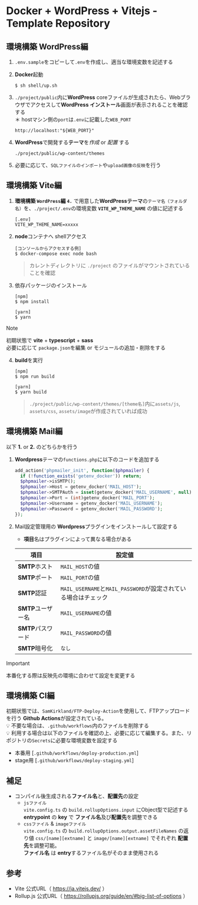 # Docker + WordPress + Vitejs - Template Repository

## 環境構築 **WordPress**編
1. `.env.sample`をコピーして`.env`を作成し、適当な環境変数を記述する

2. **Docker**起動
   ```shell
   $ sh shell/up.sh
   ```

3. `./project/public`内に**WordPress** coreファイルが生成されたら、Webブラウザでアクセスして**WordPress インストール**画面が表示されることを確認する  
   ＊ hostマシン側の`port`は`.env`に記載した`WEB_PORT`
   ```
   http://localhost:"${WEB_PORT}"
   ```

4. **WordPress**で開発する**テーマ**を*作成* or *配置* する
   ```
   ./project/public/wp-content/themes
   ```

5. 必要に応じて、`SQLファイルのインポート`や`upload画像の反映`を行う

## 環境構築 **Vite**編
1. **環境構築 `WordPress`編 `4.`** で用意した**WordPressテーマ**の`テーマ名（フォルダ名）`を、`./project/.env`の環境変数 **`VITE_WP_THEME_NAME`** の値に記述する
   ```
   [.env]
   VITE_WP_THEME_NAME=xxxxx
   ```

2. **node**コンテナへ shellアクセス
   ```shell
   [コンソールからアクセスする例]
   $ docker-compose exec node bash
   ```
   > カレントディレクトリに `./project` のファイルがマウントされていることを確認

3. 依存パッケージのインストール
   ```shell
   [npm]
   $ npm install

   [yarn]
   $ yarn
   ```

> [!NOTE]
> 初期状態で **vite** + **typescript** + **sass**  
> 必要に応じて `package.json`を編集 or モジュールの追加・削除をする

4. **build**を実行
   ```shell
   [npm]
   $ npm run build

   [yarn]
   $ yarn build
   ```
   > `./project/public/wp-content/themes/[theme名]`内に`assets/js`, `assets/css`, `assets/image`が作成されていれば成功

## 環境構築 **Mail**編
以下 **1.** or **2.** のどちらかを行う

1. **Wordpress**テーマの`functions.php`に以下のコードを追加する

   ```php
   add_action('phpmailer_init', function($phpmailer) {
     if (!function_exists('getenv_docker')) return;
     $phpmailer->isSMTP();
     $phpmailer->Host = getenv_docker('MAIL_HOST');
     $phpmailer->SMTPAuth = isset(getenv_docker('MAIL_USERNAME', null)) && isset(getenv_docker('MAIL_PASSWORD', null));
     $phpmailer->Port = (int)getenv_docker('MAIL_PORT');
     $phpmailer->Username = getenv_docker('MAIL_USERNAME');
     $phpmailer->Password = getenv_docker('MAIL_PASSWORD');
   });
   ```

2. Mail設定管理用の **Wordpress**プラグインをインストールして設定する
   - **項目**名はプラグインによって異なる場合がある

   | 項目 | 設定値 |
   | --- | --- |
   | **SMTP**ホスト | `MAIL_HOST`の値 |
   | **SMTP**ポート | `MAIL_PORT`の値 |
   | **SMTP**認証 | `MAIL_USERNAME`と`MAIL_PASSWORD`が設定されている場合はチェック |
   | **SMTP**ユーザー名 | `MAIL_USERNAME`の値 |
   | **SMTP**パスワード | `MAIL_PASSWORD`の値 |
   | **SMTP**暗号化 | `なし` | 

> [!IMPORTANT]
> 本番化する際は反映先の環境に合わせて設定を変更する

## 環境構築 **CI**編
初期状態では、`SamKirkland/FTP-Deploy-Action`を使用して、FTPアップロードを行う **Github Actions**が設定されている。  
:bulb: 不要な場合は、`.github/workflows`内のファイルを削除する  
:bulb: 利用する場合は以下のファイルを確認の上、必要に応じて編集する。また、リポジトリの`Secrets`に必要な環境変数を設定する
   - 本番用 [`.github/workflows/deploy-production.yml`]
   - stage用 [`.github/workflows/deploy-staging.yml`]

## 補足
- コンパイル後生成される**ファイル名**と、**配置先**の設定
   - `jsファイル`  
      `vite.config.ts` の `build.rollupOptions.input` にObject型で記述する **entrypoint** の **key** で **ファイル名**及び**配置先**を調整できる
   - `cssファイル` & `imageファイル`  
      `vite.config.ts` の `build.rollupOptions.output.assetFileNames` の返り値 `css/[name][extname]` と `image/[name][extname]` でそれぞれ **配置先**を調整可能。  
      **ファイル名** は **entry**するファイル名がそのまま使用される

## 参考
- Vite 公式URL（ https://ja.vitejs.dev/ ）
- Rollup.js 公式URL（ https://rollupjs.org/guide/en/#big-list-of-options ）
